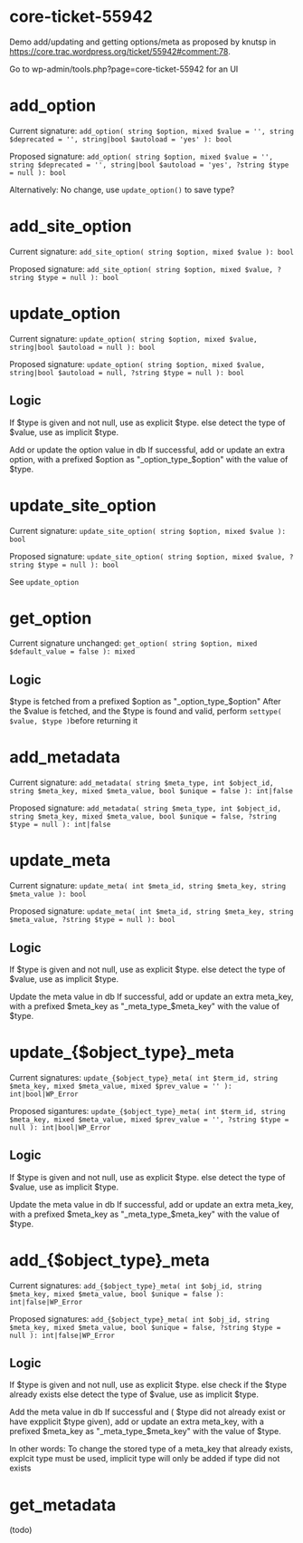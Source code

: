 # core-ticket-55942
Demo add/updating and getting options/meta as proposed by knutsp in https://core.trac.wordpress.org/ticket/55942#comment:78.

Go to wp-admin/tools.php?page=core-ticket-55942 for an UI

# add_option

Current signature:  `add_option( string $option, mixed $value = '', string $deprecated = '', string|bool $autoload = 'yes' ): bool`

Proposed signature: `add_option( string $option, mixed $value = '', string $deprecated = '', string|bool $autoload = 'yes', ?string $type = null ): bool`

Alternatively: No change, use `update_option()` to save type?

# add_site_option

Current signature:  `add_site_option( string $option, mixed $value ): bool`

Proposed signature: `add_site_option( string $option, mixed $value, ?string $type = null ): bool`

# update_option

Current signature:  `update_option( string $option, mixed $value, string|bool $autoload = null ): bool`

Proposed signature: `update_option( string $option, mixed $value, string|bool $autoload = null, ?string $type = null ): bool`

## Logic
If $type is given and not null, use as explicit $type.
else detect the type of $value, use as implicit $type.

Add or update the option value in db
If successful, add or update an extra option, with a prefixed $option as "_option_type_$option" with the value of $type.

# update_site_option

Current signature:  `update_site_option( string $option, mixed $value ): bool`

Proposed signature: `update_site_option( string $option, mixed $value, ?string $type = null ): bool`

See `update_option`

# get_option
Current signature unchanged: `get_option( string $option, mixed $default_value = false ): mixed`

## Logic
$type is fetched from a prefixed $option as "_option_type_$option"
After the $value is fetched, and the $type is found and valid, perform `settype( $value, $type )`before returning it

# add_metadata

Current signature:  `add_metadata( string $meta_type, int $object_id, string $meta_key, mixed $meta_value, bool $unique = false ): int|false`

Proposed signature: `add_metadata( string $meta_type, int $object_id, string $meta_key, mixed $meta_value, bool $unique = false, ?string $type = null ): int|false`

# update_meta

Current signature:  `update_meta( int $meta_id, string $meta_key, string $meta_value ): bool`

Proposed signature: `update_meta( int $meta_id, string $meta_key, string $meta_value, ?string $type = null ): bool`

## Logic
If $type is given and not null, use as explicit $type.
else detect the type of $value, use as implicit $type.

Update the meta value in db
If successful, add or update an extra meta_key, with a prefixed $meta_key as "_meta_type_$meta_key" with the value of $type.

# update_{$object_type}_meta

Current signatures:  `update_{$object_type}_meta( int $term_id, string $meta_key, mixed $meta_value, mixed $prev_value = '' ): int|bool|WP_Error`

Proposed sigantures: `update_{$object_type}_meta( int $term_id, string $meta_key, mixed $meta_value, mixed $prev_value = '', ?string $type = null ): int|bool|WP_Error`

## Logic
If $type is given and not null, use as explicit $type.
else detect the type of $value, use as implicit $type.

Update the meta value in db
If successful, add or update an extra meta_key, with a prefixed $meta_key as "_meta_type_$meta_key" with the value of $type.

# add_{$object_type}_meta

Current signatures:  `add_{$object_type}_meta( int $obj_id, string $meta_key, mixed $meta_value, bool $unique = false ): int|false|WP_Error`

Proposed signatures: `add_{$object_type}_meta( int $obj_id, string $meta_key, mixed $meta_value, bool $unique = false, ?string $type = null ): int|false|WP_Error`

## Logic
If $type is given and not null, use as explicit $type.
else check if the $type already exists
else detect the type of $value, use as implicit $type.

Add the meta value in db
If successful and ( $type did not already exist or have expplicit $type given),
add or update an extra meta_key, with a prefixed $meta_key as "_meta_type_$meta_key" with the value of $type.

In other words: To change the stored type of a meta_key that already exists, explcit type must be used, implicit type will only be added if type did not exists

# get_metadata
(todo)
